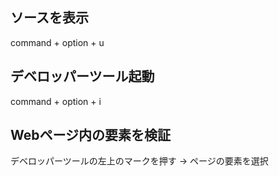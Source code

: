 ## ソースを表示
command + option + u

## デベロッパーツール起動
command + option + i

## Webページ内の要素を検証
デベロッパーツールの左上のマークを押す -> ページの要素を選択

